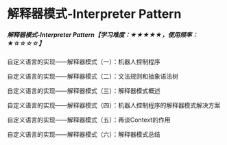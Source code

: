 # 解释器模式-Interpreter Pattern

##### 解释器模式-Interpreter Pattern【学习难度：★★★★★，使用频率：★☆☆☆☆】

自定义语言的实现——解释器模式（一）：机器人控制程序

自定义语言的实现——解释器模式（二）：文法规则和抽象语法树

自定义语言的实现——解释器模式（三）：解释器模式概述

自定义语言的实现——解释器模式（四）：机器人控制程序的解释器模式解决方案

自定义语言的实现——解释器模式（五）：再谈Context的作用

自定义语言的实现——解释器模式（六）：解释器模式总结